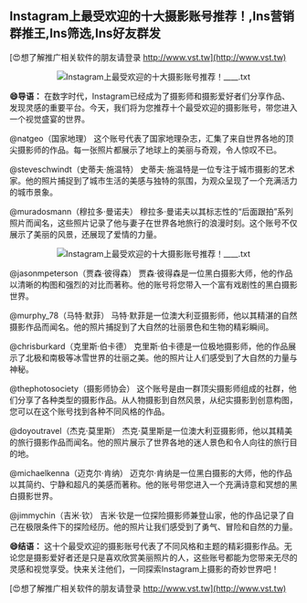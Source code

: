 ## **Instagram上最受欢迎的十大摄影账号推荐！,Ins营销群推王,Ins筛选,Ins好友群发**

[😍想了解推广相关软件的朋友请登录 http://www.vst.tw](http://www.vst.tw)

 <center><img src="https://vst.tw/MP4/tuiguang/png/4.png" alt="Instagram上最受欢迎的十大摄影账号推荐！____.txt"></center>

**😄导语：**
在数字时代，Instagram已经成为了摄影师和摄影爱好者们分享作品、发现灵感的重要平台。今天，我们将为您推荐十个最受欢迎的摄影账号，带您进入一个视觉盛宴的世界。

@natgeo（国家地理）
这个账号代表了国家地理杂志，汇集了来自世界各地的顶尖摄影师的作品。每一张照片都展示了地球上的美丽与奇观，令人惊叹不已。

@steveschwindt（史蒂夫·施温特）
史蒂夫·施温特是一位专注于城市摄影的艺术家。他的照片捕捉到了城市生活的美感与独特的氛围，为观众呈现了一个充满活力的城市景象。

@muradosmann（穆拉多·曼诺夫）
穆拉多·曼诺夫以其标志性的“后面跟拍”系列照片而闻名，这些照片记录了他与妻子在世界各地旅行的浪漫时刻。这个账号不仅展示了美丽的风景，还展现了爱情的力量。

 <center><img src="https://vst.tw/MP4/tuiguang/png/8.png" alt="Instagram上最受欢迎的十大摄影账号推荐！____.txt"></center>

@jasonmpeterson（贾森·彼得森）
贾森·彼得森是一位黑白摄影大师，他的作品以清晰的构图和强烈的对比而著称。他的账号将您带入一个富有戏剧性的黑白摄影世界。

@murphy_78（马特·默菲）
马特·默菲是一位澳大利亚摄影师，他以其精湛的自然摄影作品而闻名。他的照片捕捉到了大自然的壮丽景色和生物的精彩瞬间。

@chrisburkard（克里斯·伯卡德）
克里斯·伯卡德是一位极地摄影师，他的作品展示了北极和南极等冰雪世界的壮丽之美。他的照片让人们感受到了大自然的力量与神秘。

@thephotosociety（摄影师协会）
这个账号是由一群顶尖摄影师组成的社群，他们分享了各种类型的摄影作品。从人物摄影到自然风景，从纪实摄影到创意构图，您可以在这个账号找到各种不同风格的作品。

@doyoutravel（杰克·莫里斯）
杰克·莫里斯是一位澳大利亚摄影师，他以其精美的旅行摄影作品而闻名。他的照片展示了世界各地的迷人景色和令人向往的旅行目的地。

@michaelkenna（迈克尔·肯纳）
迈克尔·肯纳是一位黑白摄影的大师，他的作品以其简约、宁静和超凡的美感而著称。他的账号带您进入一个充满诗意和冥想的黑白摄影世界。

@jimmychin（吉米·钦）
吉米·钦是一位探险摄影师兼登山家，他的作品记录了自己在极限条件下的探险经历。他的照片让我们感受到了勇气、冒险和自然的力量。

**😄结语：**
这十个最受欢迎的摄影账号代表了不同风格和主题的精彩摄影作品。无论您是摄影爱好者还是只是喜欢欣赏美丽照片的人，这些账号都能为您带来无尽的灵感和视觉享受。快来关注他们，一同探索Instagram上摄影的奇妙世界吧！

[😍想了解推广相关软件的朋友请登录 http://www.vst.tw](http://www.vst.tw)



